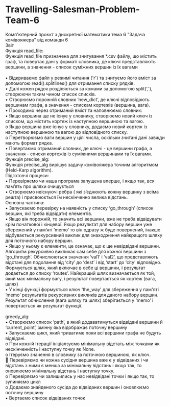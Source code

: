 # Travelling-Salesman-Problem-Team-6
Комп'ютерний проєкт з дискретної математики тема 6 "Задача комівояжера" від команди 6 <br />
Звіт <br /> 
Функція read_file: <br />
Функція read_file призначена для зчитування *.csv файлу, що містить граф, та повертає дані у форматі словника, де ключі представляють вершини, а значення - список суміжних вершин із їх вагами <br />
<br />
•	Відкриваємо файл у режимі читання ('r') та зчитуємо його вміст за допомогою read().splitlines() для отримання списку рядків. <br />
•	Далі кожен рядок розділяється за комами за допомогою split(','), створюючи таким чином список списків. <br />
•	Створюємо порожній словник ‘new_dict’, де ключі відповідають вершинам графа, а значення - спискам кортежів (вершина, вага). <br />
•	Проходимо через отриманий вміст та наповнюємо словник: <br />
•	Якщо вершина ще не існує у словнику, створюємо новий ключ із списком, що містить кортеж із наступною вершиною та вагою. <br />
o	Якщо вершина вже існує у словнику, додаємо новий кортеж із наступною вершиною та вагою до відповідного списку. <br />
o	Перетворюємо ваги вершин у цілі числа, оскільки зчитані дані завжди мають формат рядка. <br />
•	Повертаємо отриманий словник, де ключі - це вершини графа, а значення - списки кортежів із суміжними вершинами та їх вагами. <br />
Функція precise_alg: <br />
Функція precise_alg вирішує задачу комівояжера точним алгоритмом (Held-Karp algorithm). <br />
Підготовчі процеси: <br />
•	Перевіряємо чи наша програма запущена вперше, і якщо так, вся пам’ять про шляхи очищується <br />
•	Створюємо неіснуючі ребра ( які з’єднюють кожну вершину з всіма решта) і присвоюється їм нескінченно велика відстань. <br />
Основна частина: <br />
•	Запускаємо перевірку на наявність у списку ‘go_through’ (список вершин, які треба відвідати) елементів. <br />
•	Якщо він порожній, то значить всі вершини, вже  не треба відвідувати крім  початкової  і кінцевої.    Якщо результат для набору вершин уже збережений у пам’яті ‘memo’ то він одразу ж буде повернений, інакше відбувається рекурсивний виклик для знаходження найкращого шляху для поточного набору вершин. <br />
•	Якщо у ньому є елементи, це означає, що є ще невідвідані вершини. Алгоритм рекурсивно викликає сам себе для кожної вершини з ‘go_through’. Обчислюються значення ‘val1’ і ‘val2’, що представляють відстані для подолання від ‘city’ до ‘dest’ і від ‘start’ до ‘city’ відповідно. Формується шлях, який включає в себе ці вершини, і результат додається до списку ‘routes’. Найкращий шлях визначається як той, який має мінімальну вагу, і результат повертається як кортеж (вага, шлях) <br />
•	У кінці функції формується ключ ‘the_way’ для збереження у пам'яті ‘memo’ результатів рекурсивних викликів для даного набору вершин. Результат обчислення (вага шляху та шлях) зберігається у ‘memo’ і повертається як результат функції. <br />
<br />
greedy_alg: <br />
•	Створюємо список ‘path’, в який додаватимуться відвідані вершини й ‘current_point’, змінну яка відображає поточну вершину <br />
•	Запускаємо цикл, який триватиме поки всі вершини графа не будуть відвідані. <br />
o	При кожній ітерації ініціалзуємо мінімальну відстать між точками як нескінченність і наступну точку як None. <br />
o	Ітеруємо значення в словнику за поточною вершиною, як ключ. <br />
	Перевіряємо чи кожна сусідня вершина вже є у відвіданих і чи відстань з ними є менша за мінімальну відстань і якщо так, то оновлюємо мінімальну відстань і наступну точку. <br />
o	Перевіряємо чи залишились у нас невідвідані точки і якщо так, то зупиняємо цикл <br />
o	Додаємо знайденого сусіда до відвіданих вершин і оновлюємо поточну вершину <br />
•	Вертаємо  список відвіданих точок <br />


